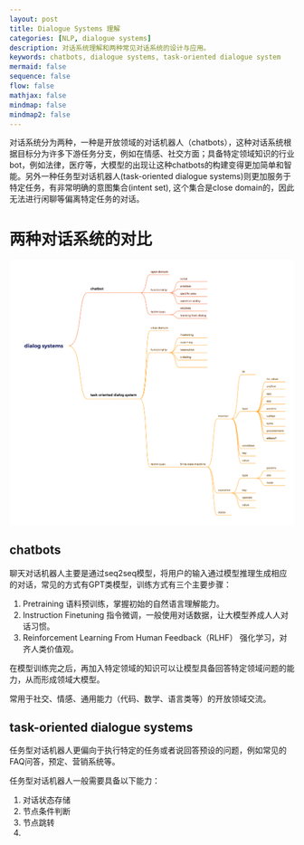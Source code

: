 ```yaml
---
layout: post
title: Dialogue Systems 理解
categories: [NLP, dialogue systems]
description: 对话系统理解和两种常见对话系统的设计与应用。
keywords: chatbots, dialogue systems, task-oriented dialogue system
mermaid: false
sequence: false
flow: false
mathjax: false
mindmap: false
mindmap2: false
---
```

对话系统分为两种，一种是开放领域的对话机器人（chatbots），这种对话系统根据目标分为许多下游任务分支，例如在情感、社交方面；具备特定领域知识的行业bot，例如法律，医疗等，大模型的出现让这种chatbots的构建变得更加简单和智能。另外一种任务型对话机器人(task-oriented dialogue systems)则更加服务于特定任务，有非常明确的意图集合(intent set), 这个集合是close domain的，因此无法进行闲聊等偏离特定任务的对话。

# 两种对话系统的对比
![dialog systems](/images/posts/dialog_systems/dialog%20systems.png)

## chatbots
聊天对话机器人主要是通过seq2seq模型，将用户的输入通过模型推理生成相应的对话，常见的方式有GPT类模型，训练方式有三个主要步骤：
1. Pretraining 语料预训练，掌握初始的自然语言理解能力。
2. Instruction Finetuning 指令微调，一般使用对话数据，让大模型养成人人对话习惯。
3. Reinforcement Learning From Human Feedback（RLHF） 强化学习，对齐人类价值观。

在模型训练完之后，再加入特定领域的知识可以让模型具备回答特定领域问题的能力，从而形成领域大模型。

常用于社交、情感、通用能力（代码、数学、语言类等）的开放领域交流。

## task-oriented dialogue systems
任务型对话机器人更偏向于执行特定的任务或者说回答预设的问题，例如常见的FAQ问答，预定、营销系统等。

任务型对话机器人一般需要具备以下能力：
1. 对话状态存储
2. 节点条件判断
3. 节点跳转
4. 